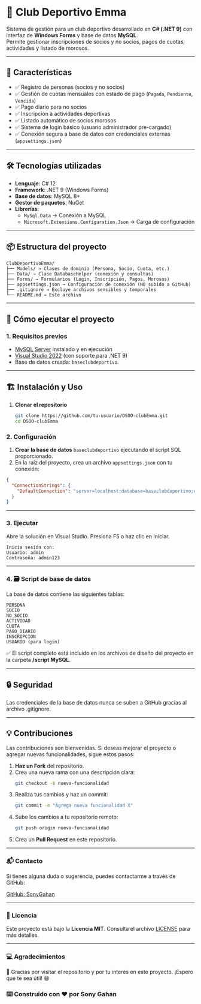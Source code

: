 # 🏅 Club Deportivo Emma

Sistema de gestión para un club deportivo desarrollado en **C# (.NET 9)** con interfaz de **Windows Forms** y base de datos **MySQL**.  
Permite gestionar inscripciones de socios y no socios, pagos de cuotas, actividades y listado de morosos.

---

## 🌟 Características

- ✅ Registro de personas (socios y no socios)
- ✅ Gestión de cuotas mensuales con estado de pago (`Pagada`, `Pendiente`, `Vencida`)
- ✅ Pago diario para no socios
- ✅ Inscripción a actividades deportivas
- ✅ Listado automático de socios morosos
- ✅ Sistema de login básico (usuario administrador pre-cargado)
- ✅ Conexión segura a base de datos con credenciales externas (`appsettings.json`)

---

## 🛠️ Tecnologías utilizadas

- **Lenguaje**: C# 12
- **Framework**: .NET 9 (Windows Forms)
- **Base de datos**: MySQL 8+
- **Gestor de paquetes**: NuGet
- **Librerías**:
  - `MySql.Data` → Conexión a MySQL
  - `Microsoft.Extensions.Configuration.Json` → Carga de configuración

---

## 📦 Estructura del proyecto

```
ClubDeportivoEmma/
├── Models/ → Clases de dominio (Persona, Socio, Cuota, etc.)
├── Data/ → Clase DatabaseHelper (conexión y consultas)
├── Forms/ → Formularios (Login, Inscripción, Pagos, Morosos)
├── appsettings.json → Configuración de conexión (NO subido a GitHub)
├── .gitignore → Excluye archivos sensibles y temporales
└── README.md → Este archivo
```

---

## 🚀 Cómo ejecutar el proyecto

### 1. Requisitos previos
- [MySQL Server](https://www.mysql.com/downloads/) instalado y en ejecución
- [Visual Studio 2022](https://visualstudio.microsoft.com/) (con soporte para .NET 9)
- Base de datos creada: `baseclubdeportivo`.

---

## 🏗 Instalación y Uso

1. **Clonar el repositorio**
   ```bash
   git clone https://github.com/tu-usuario/DSOO-clubEmma.git
   cd DSOO-clubEmma
   ```  

### 2. Configuración

1. **Crear la base de datos** `baseclubdeportivo` ejecutando el script SQL proporcionado.
2. En la raíz del proyecto, crea un archivo `appsettings.json` con tu conexión:

```json
{
  "ConnectionStrings": {
    "DefaultConnection": "server=localhost;database=baseclubdeportivo;user=root;password=tu_contraseña"
  }
}
```

---

### 3. Ejecutar
Abre la solución en Visual Studio.
Presiona F5 o haz clic en Iniciar.

```
Inicia sesión con:
Usuario: admin
Contraseña: admin123
```

---

### 4. 🗃️ Script de base de datos

La base de datos contiene las siguientes tablas:

```
PERSONA
SOCIO
NO_SOCIO
ACTIVIDAD
CUOTA
PAGO_DIARIO
INSCRIPCION
USUARIO (para login)
```

✅ El script completo está incluido en los archivos de diseño del proyecto en la carpeta **/script MySQL**. 

---

## 🔒 Seguridad

Las credenciales de la base de datos nunca se suben a GitHub gracias al archivo .gitignore.

---

## 💡 Contribuciones

Las contribuciones son bienvenidas. Si deseas mejorar el proyecto o agregar nuevas funcionalidades, sigue estos pasos:

1. **Haz un Fork** del repositorio.
2. Crea una nueva rama con una descripción clara:
   ```bash
   git checkout -b nueva-funcionalidad
   ```
3. Realiza tus cambios y haz un commit:
   ```bash
   git commit -m "Agrega nueva funcionalidad X"
   ```
4. Sube los cambios a tu repositorio remoto:
   ```bash
   git push origin nueva-funcionalidad
   ```
5. Crea un **Pull Request** en este repositorio.

---

### 📬 Contacto

Si tienes alguna duda o sugerencia, puedes contactarme a través de GitHub:

[GitHub: SonyGahan](https://github.com/SonyGahan)

---

### 📝 Licencia

Este proyecto está bajo la **Licencia MIT**. Consulta el archivo [LICENSE](LICENSE) para más detalles.

---

### 💻 Agradecimientos

🚀 Gracias por visitar el repositorio y por tu interés en este proyecto. ¡Espero que te sea útil! 😄

### ⌨️ Construido con ❤️ por Sony Gahan 